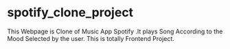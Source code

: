 # spotify_clone_project
This Webpage is Clone of Music App Spotify .It plays Song   According to the Mood Selected by the user. This is totally Frontend Project. 

